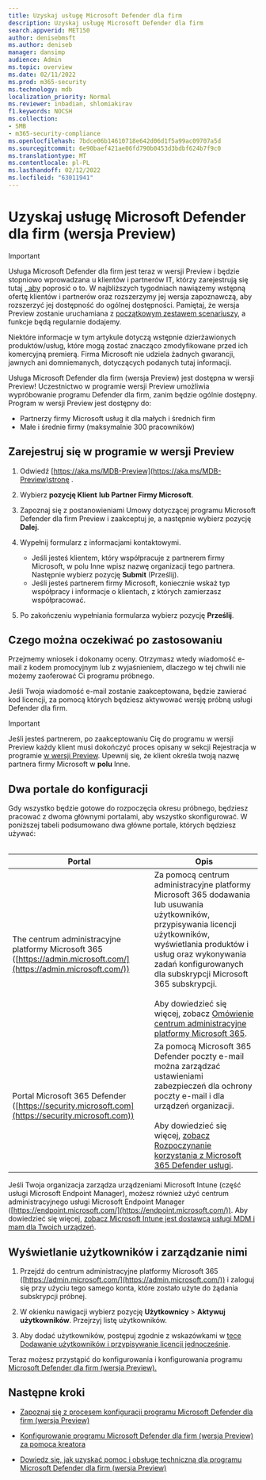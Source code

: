 ```yaml
---
title: Uzyskaj usługę Microsoft Defender dla firm
description: Uzyskaj usługę Microsoft Defender dla firm
search.appverid: MET150
author: denisebmsft
ms.author: deniseb
manager: dansimp
audience: Admin
ms.topic: overview
ms.date: 02/11/2022
ms.prod: m365-security
ms.technology: mdb
localization_priority: Normal
ms.reviewer: inbadian, shlomiakirav
f1.keywords: NOCSH
ms.collection:
- SMB
- m365-security-compliance
ms.openlocfilehash: 7bdce06b14610718e642d06d1f5a99ac09707a5d
ms.sourcegitcommit: 6e90baef421ae06fd790b0453d3bdbf624b7f9c0
ms.translationtype: MT
ms.contentlocale: pl-PL
ms.lasthandoff: 02/12/2022
ms.locfileid: "63011941"
---
```

# <a name="get-microsoft-defender-for-business-preview"></a>Uzyskaj usługę Microsoft Defender dla firm (wersja Preview)

> [!IMPORTANT]
> Usługa Microsoft Defender dla firm jest teraz w wersji Preview i będzie stopniowo wprowadzana u klientów i partnerów IT, którzy zarejestrują się tutaj [, aby](https://aka.ms/mdb-preview) poprosić o to. W najbliższych tygodniach nawiązemy wstępną ofertę klientów i partnerów oraz rozszerzymy jej wersja zapoznawczą, aby rozszerzyć jej dostępność do ogólnej dostępności. Pamiętaj, że wersja Preview zostanie uruchamiana z [początkowym zestawem scenariuszy](mdb-tutorials.md#try-these-preview-scenarios), a funkcje będą regularnie dodajemy.
> 
> Niektóre informacje w tym artykule dotyczą wstępnie dzierżawionych produktów/usług, które mogą zostać znacząco zmodyfikowane przed ich komercyjną premierą. Firma Microsoft nie udziela żadnych gwarancji, jawnych ani domniemanych, dotyczących podanych tutaj informacji. 

Usługa Microsoft Defender dla firm (wersja Preview) jest dostępna w wersji Preview! Uczestnictwo w programie wersji Preview umożliwia wypróbowanie programu Defender dla firm, zanim będzie ogólnie dostępny. Program w wersji Preview jest dostępny do:

- Partnerzy firmy Microsoft usług it dla małych i średnich firm
- Małe i średnie firmy (maksymalnie 300 pracowników)

## <a name="sign-up-for-the-preview-program"></a>Zarejestruj się w programie w wersji Preview

1. Odwiedź [https://aka.ms/MDB-Preview](https://aka.ms/MDB-Preview)stronę .

2. Wybierz **pozycję Klient** **lub Partner Firmy Microsoft**.

3. Zapoznaj się z postanowieniami Umowy dotyczącej programu Microsoft Defender dla firm Preview i zaakceptuj je, a następnie wybierz pozycję **Dalej**.

4. Wypełnij formularz z informacjami kontaktowymi. 

   - Jeśli jesteś klientem, który współpracuje z partnerem firmy Microsoft, w polu Inne wpisz  nazwę organizacji tego partnera. Następnie wybierz pozycję **Submit** (Prześlij).
   - Jeśli jesteś partnerem firmy Microsoft, koniecznie wskaż typ współpracy i informacje o klientach, z których zamierzasz współpracować.

5. Po zakończeniu wypełniania formularza wybierz pozycję **Prześlij**.

## <a name="what-to-expect-after-applying"></a>Czego można oczekiwać po zastosowaniu

Przejmemy wniosek i dokonamy oceny. Otrzymasz wtedy wiadomość e-mail z kodem promocyjnym lub z wyjaśnieniem, dlaczego w tej chwili nie możemy zaoferować Ci programu próbnego.

Jeśli Twoja wiadomość e-mail zostanie zaakceptowana, będzie zawierać kod licencji, za pomocą których będziesz aktywować wersję próbną usługi Defender dla firm.

> [!IMPORTANT]
> Jeśli jesteś partnerem, po zaakceptowaniu Cię do programu w wersji Preview każdy klient musi dokończyć proces opisany w sekcji Rejestracja w programie [w wersji Preview](#sign-up-for-the-preview-program). Upewnij się, że klient określa twoją nazwę partnera firmy Microsoft w **polu** Inne.

## <a name="two-portals-for-setup"></a>Dwa portale do konfiguracji

Gdy wszystko będzie gotowe do rozpoczęcia okresu próbnego, będziesz pracować z dwoma głównymi portalami, aby wszystko skonfigurować. W poniższej tabeli podsumowano dwa główne portale, których będziesz używać: <br/><br/>

|Portal  |Opis  |
|---------|---------|
| The centrum administracyjne platformy Microsoft 365 ([https://admin.microsoft.com/](https://admin.microsoft.com/))      | Za pomocą centrum administracyjne platformy Microsoft 365 dodawania lub usuwania użytkowników, przypisywania licencji użytkowników, wyświetlania produktów i usług oraz wykonywania zadań konfigurowanych dla subskrypcji Microsoft 365 subskrypcji. <br/><br/> Aby dowiedzieć się więcej, zobacz [Omówienie centrum administracyjne platformy Microsoft 365](../../admin/admin-overview/admin-center-overview.md).      |
| Portal Microsoft 365 Defender ([https://security.microsoft.com](https://security.microsoft.com))     | Za pomocą Microsoft 365 Defender poczty e-mail można zarządzać ustawieniami zabezpieczeń dla ochrony poczty e-mail i dla urządzeń organizacji. <br/><br/>Aby dowiedzieć się więcej, [zobacz Rozpoczynanie korzystania z Microsoft 365 Defender usługi](mdb-get-started.md).        |

Jeśli Twoja organizacja zarządza urządzeniami Microsoft Intune (część usługi Microsoft Endpoint Manager), możesz również użyć centrum administracyjnego usługi Microsoft Endpoint Manager ([https://endpoint.microsoft.com/](https://endpoint.microsoft.com/)). Aby dowiedzieć się więcej, [zobacz Microsoft Intune jest dostawcą usługi MDM i mam dla Twoich urządzeń](/mem/intune/fundamentals/what-is-intune).

## <a name="view-and-manage-users"></a>Wyświetlanie użytkowników i zarządzanie nimi

1. Przejdź do centrum administracyjne platformy Microsoft 365 ([https://admin.microsoft.com/](https://admin.microsoft.com/)) i zaloguj się przy użyciu tego samego konta, które zostało użyte do żądania subskrypcji próbnej.

2. W okienku nawigacji wybierz pozycję **Użytkownicy** >  **Aktywuj użytkowników**. Przejrzyj listę użytkowników. 

3. Aby dodać użytkowników, postępuj zgodnie z wskazówkami w [tece Dodawanie użytkowników i przypisywanie licencji jednocześnie](../../admin/add-users/add-users.md).

Teraz możesz przystąpić do konfigurowania i konfigurowania programu [Microsoft Defender dla firm (wersja Preview).](mdb-setup-configuration.md)


## <a name="next-steps"></a>Następne kroki

- [Zapoznaj się z procesem konfiguracji programu Microsoft Defender dla firm (wersja Preview)](mdb-setup-configuration.md)

- [Konfigurowanie programu Microsoft Defender dla firm (wersja Preview) za pomocą kreatora](mdb-use-wizard.md)

- [Dowiedz się, jak uzyskać pomoc i obsługę techniczną dla programu Microsoft Defender dla firm (wersja Preview)](mdb-get-help.md)
